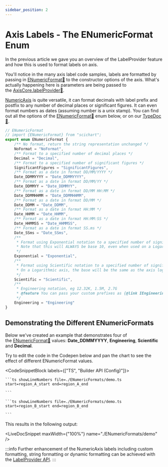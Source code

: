 ```yaml
---
sidebar_position: 2
---
```


# Axis Labels - The ENumericFormat Enum

In the previous article we gave you an overview of the LabelProvider feature and how this is used to format labels on axis.

You'll notice in the many axis label code samples, labels are formatted by passing in [ENumericFormat:blue_book:](https://www.scichart.com/documentation/js/current/typedoc/enums/enumericformat.html) to the constructor options of the axis. What's actually happening here is parameters are being passed to the [AxisCore.labelProvider:blue_book:](https://www.scichart.com/documentation/js/current/typedoc/classes/axiscore.html#labelprovider).

[NumericAxis](/docs/2d-charts/axis-api/axis-types/numeric-axis/index.md) is quite versatile, it can format decimals with label prefix and postfix to any number of decimal places or significant figures. It can even format numbers as dates (assuming number is a unix stamp). You can find out all the options of the [ENumericFormat:blue_book:](https://www.scichart.com/documentation/js/current/typedoc/enums/enumericformat.html) enum below, or on our [TypeDoc:blue_book:](https://www.scichart.com/documentation/js/current/typedoc/enums/enumericformat.html).


```ts
// ENumericFormat
// import {ENumericFormat} from "scichart";
export enum ENumericFormat {
    /** No format, return the string representation unchanged */
    NoFormat = "NoFormat",
    /** Format to a specified number of decimal places */
    Decimal = "Decimal",
    /** Format to a specified number of significant figures */
    SignificantFigures = "SignificantFigures",
    /** Format as a date in format DD/MM/YYYY */
    Date_DDMMYYYY = "Date_DDMMYYYY",
    /** Format as a date in format DD/MM/YY */
    Date_DDMMYY = "Date_DDMMYY",
    /** Format as a date in format DD/MM HH:MM */
    Date_DDMMHHMM = "Date_DDMMHHMM",
    /** Format as a date in format DD/MM */
    Date_DDMM = "Date_DDMM",
    /** Format as a date in format HH:MM */
    Date_HHMM = "Date_HHMM",
    /** Format as a date in format HH:MM:SS */
    Date_HHMMSS = "Date_HHMMSS",
    /** Format as a date in format SS.ms */
    Date_SSms = "Date_SSms",
    /**
     * Format using Exponential notation to a specified number of significant figures eg 1.0E0, 1.5E1, 2.7E2
     * Note that this will ALWAYS be base 10, even when used on a Logarithmic axis
     */
    Exponential = "Exponential",
    /**
     * Format using Scientific notation to a specified number of significant figures eg 1.0x10^1, 1.5x10^2, 2.7x10^3
     * On a Logarithmic axis, the base will be the same as the axis logarithmic base
     */
    Scientific = "Scientific",
    /**
     * Engineering notation, eg 12.32K, 1.5M, 2.7G
     * @feature You can pass your custom prefixes as {@link IEngineeringPrefix}
     */
    Engineering = "Engineering"
}
```

Demonstrating the Different ENumericFormats
-------------------------------------------

Below we've created an example that demonstrates four of the [ENumericFormat:blue_book:](https://www.scichart.com/documentation/js/current/typedoc/enums/enumericformat.html) values: **Date\_DDMMYYYY**, **Engineering**, **Scientific** and **Decimal**.

Try to edit the code in the Codepen below and pan the chart to see the effect of different ENumericFormat values.


<CodeSnippetBlock labels={["TS", "Builder API (Config)"]}>

    ```ts showLineNumbers file=./ENumericFormats/demo.ts start=region_A_start end=region_A_end
 
    ```

    ```ts showLineNumbers file=./ENumericFormats/demo.ts start=region_B_start end=region_B_end
 
    ```
 
</CodeSnippetBlock>
 

This results in the following output:

<LiveDocSnippet maxWidth={"100%"} name="./ENumericFormats/demo" />


:::info
Further enhancement of the NumericAxis labels including custom formatting, string formatting or dynamic formatting can be achieved with the [LabelProvider API](/docs/2d-charts/axis-api/axis-labels/label-provider-api-overview/index.md).
:::